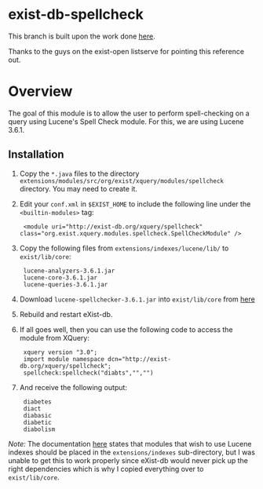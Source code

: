 exist-db-spellcheck
===================

This branch is built upon the work done [here](http://www.javacodegeeks.com/2010/05/did-you-mean-feature-lucene-spell.html).

Thanks to the guys on the exist-open listserve for pointing this reference out.

# Overview #
The goal of this module is to allow the user to perform spell-checking on a query using Lucene's Spell Check module. For this, we are using Lucene 3.6.1.

## Installation ##
1. Copy the `*.java` files to the directory `extensions/modules/src/org/exist/xquery/modules/spellcheck` directory. You may need to create it.
2. Edit your `conf.xml` in `$EXIST_HOME` to include the following line under the `<builtin-modules>` tag:

		<module uri="http://exist-db.org/xquery/spellcheck" class="org.exist.xquery.modules.spellcheck.SpellCheckModule" />

3. Copy the following files from `extensions/indexes/lucene/lib/` to `exist/lib/core`:

		lucene-analyzers-3.6.1.jar
		lucene-core-3.6.1.jar
		lucene-queries-3.6.1.jar

4. Download `lucene-spellchecker-3.6.1.jar` into  `exist/lib/core` from [here](http://grepcode.com/snapshot/repo1.maven.org/maven2/org.apache.lucene/lucene-spellchecker/3.6.1)

5. Rebuild and restart eXist-db.
6. If all goes well, then you can use the following code to access the module from XQuery:

		xquery version "3.0";
		import module namespace dcn="http://exist-db.org/xquery/spellcheck";
		spellcheck:spellcheck("diabts","","") 

7. And receive the following output:

		diabetes
		diact
		diabasic
		diabetic
		diabolism

*Note:* The documentation [here](http://exist-db.org/exist/apps/doc/extensions.xml) states that modules that wish to use Lucene indexes should be placed in the `extensions/indexes` sub-directory, but I was unable to get this to work properly since eXist-db would never pick up the right dependencies which is why I copied everything over to `exist/lib/core`. 


